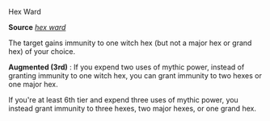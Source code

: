 Hex Ward

**Source** [_hex ward_](ultimateMagic/spells/hexWard.md#_hex-ward)

The target gains immunity to one witch hex (but not a major hex or grand hex) of your choice.

**Augmented (3rd)** : If you expend two uses of mythic power, instead of granting immunity to one witch hex, you can grant immunity to two hexes or one major hex.

If you're at least 6th tier and expend three uses of mythic power, you instead grant immunity to three hexes, two major hexes, or one grand hex.

